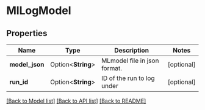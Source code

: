 # MlLogModel

## Properties

Name | Type | Description | Notes
------------ | ------------- | ------------- | -------------
**model_json** | Option<**String**> | MLmodel file in json format. | [optional]
**run_id** | Option<**String**> | ID of the run to log under | [optional]

[[Back to Model list]](../README.md#documentation-for-models) [[Back to API list]](../README.md#documentation-for-api-endpoints) [[Back to README]](../README.md)


